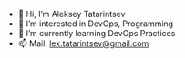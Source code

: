 - 👋 Hi, I’m Aleksey Tatarintsev
- 👀 I’m interested in DevOps, Programming
- 🌱 I’m currently learning DevOps Practices
- 📫 Mail: lex.tatarintsev@gmail.com

<!---
ByteBattler/ByteBattler is a ✨ special ✨ repository because its `README.md` (this file) appears on your GitHub profile.
You can click the Preview link to take a look at your changes.
--->
